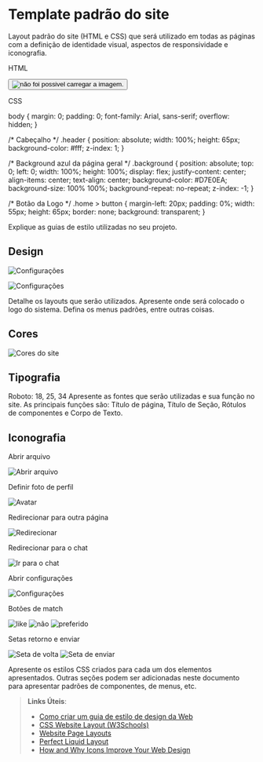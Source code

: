 # Template padrão do site

Layout padrão do site (HTML e CSS) que será utilizado em todas as páginas com a definição de identidade visual, aspectos de responsividade e iconografia.

HTML

<body>
        <!-- CABEÇALHO -->
    <div class="header">
       <div class="home">
            <button>
            <img src="./Public/images/logo.png" alt="não foi possivel carregar a imagem.">
            </button>
        </div>
    </div>
   <!-- MATCHES -->
    <div class="background">
</body>

CSS

body {
    margin: 0;
    padding: 0;
    font-family: Arial, sans-serif;
    overflow: hidden;
  }
  
  /* Cabeçalho */
  .header {
    position: absolute;
    width: 100%;
    height: 65px;
    background-color: #fff;
    z-index: 1;
  }
  
  /* Background azul da página geral */
  .background {
    position: absolute;
    top: 0;
    left: 0;
    width: 100%;
    height: 100%;
    display: flex;
    justify-content: center;
    align-items: center;
    text-align: center;
    background-color: #D7E0EA;
    background-size: 100% 100%;
    background-repeat: no-repeat;
    z-index: -1;
  }

  /* Botão da Logo */
  .home > button {
    margin-left: 20px;
    padding: 0%;
    width: 55px;
    height: 65px;
    border: none;
    background: transparent;
}


Explique as guias de estilo utilizadas no seu projeto.

## Design
![Configurações](img/layoult.png)

![Configurações](img/chatlayoult.png)

Detalhe os layouts que serão utilizados. Apresente onde será colocado o logo do sistema. Defina os menus padrões, entre outras coisas.


## Cores

![Cores do site](img/AdobeColor-Petting.jpeg)


## Tipografia

Roboto: 18, 25, 34
Apresente as fontes que serão utilizadas e sua função no site. As principais funções são: Título de página, Título de Seção, Rótulos de componentes e Corpo de Texto.


## Iconografia
Abrir arquivo

![Abrir arquivo](img/abrir.png)

Definir foto de perfil

![Avatar](img/avatar.png)

Redirecionar para outra página

![Redirecionar](img/botaoazul.jpeg)

Redirecionar para o chat

![Ir para o chat](img/chat.png)

Abrir configurações

![Configurações](img/engrenagem.png)

Botões de match

![like](img/iconheart.png)
![não](img/iconcircle.png)
![preferido](img/iconstar.png)


Setas retorno e enviar

![Seta de volta](img/returnButton.png)
![Seta de enviar](img/sendButton.png)


Apresente os estilos CSS criados para cada um dos elementos apresentados.
Outras seções podem ser adicionadas neste documento para apresentar padrões de componentes, de menus, etc.


> **Links Úteis**:
>
> -  [Como criar um guia de estilo de design da Web](https://edrodrigues.com.br/blog/como-criar-um-guia-de-estilo-de-design-da-web/#)
> - [CSS Website Layout (W3Schools)](https://www.w3schools.com/css/css_website_layout.asp)
> - [Website Page Layouts](http://www.cellbiol.com/bioinformatics_web_development/chapter-3-your-first-web-page-learning-html-and-css/website-page-layouts/)
> - [Perfect Liquid Layout](https://matthewjamestaylor.com/perfect-liquid-layouts)
> - [How and Why Icons Improve Your Web Design](https://usabilla.com/blog/how-and-why-icons-improve-you-web-design/)
